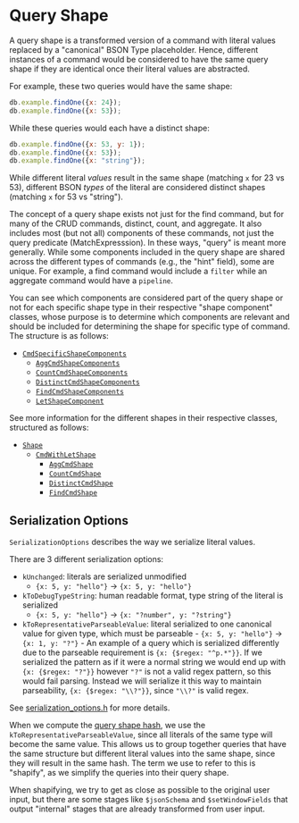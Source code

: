 # Query Shape

A query shape is a transformed version of a command with literal values replaced by a "canonical"
BSON Type placeholder. Hence, different instances of a command would be considered to have the same
query shape if they are identical once their literal values are abstracted.

For example, these two queries would have the same shape:

```js
db.example.findOne({x: 24});
db.example.findOne({x: 53});
```

While these queries would each have a distinct shape:

```js
db.example.findOne({x: 53, y: 1});
db.example.findOne({x: 53});
db.example.findOne({x: "string"});
```

While different literal _values_ result in the same shape (matching `x` for 23 vs 53), different
BSON _types_ of the literal are considered distinct shapes (matching `x` for 53 vs "string").

The concept of a query shape exists not just for the find command, but for many of the CRUD commands, distinct,
count, and aggregate. It also includes most (but not all) components of these commands, not just the query
predicate (MatchExpresssion). In these ways, "query" is meant more generally. While some components
included in the query shape are shared across the different types of commands (e.g., the "hint"
field), some are unique. For example, a find command would include a `filter` while an aggregate
command would have a `pipeline`.

You can see which components are considered part of the query shape or not for each specific shape
type in their respective "shape component" classes, whose purpose is to determine which components
are relevant and should be included for determining the shape for specific type of command. The
structure is as follows:

- [`CmdSpecificShapeComponents`](query_shape.h)
  - [`AggCmdShapeComponents`](agg_cmd_shape.h)
  - [`CountCmdShapeComponents`](count_cmd_shape.h)
  - [`DistinctCmdShapeComponents`](distinct_cmd_shape.h)
  - [`FindCmdShapeComponents`](find_cmd_shape.h)
  - [`LetShapeComponent`](cmd_with_let_shape.h)

See more information for the different shapes in their respective classes, structured as follows:

- [`Shape`](query_shape.h)
  - [`CmdWithLetShape`](cmd_with_let_shape.h)
    - [`AggCmdShape`](agg_cmd_shape.h)
    - [`CountCmdShape`](count_cmd_shape.h)
    - [`DistinctCmdShape`](distinct_cmd_shape.h)
    - [`FindCmdShape`](find_cmd_shape.h)

## Serialization Options

`SerializationOptions` describes the way we serialize literal values.

There are 3 different serialization options:

- `kUnchanged`: literals are serialized unmodified
  - `{x: 5, y: "hello"}` -> `{x: 5, y: "hello"}`
- `kToDebugTypeString`: human readable format, type string of the literal is serialized
  - `{x: 5, y: "hello"}` -> `{x: "?number", y: "?string"}`
- `kToRepresentativeParseableValue`: literal serialized to one canonical value for given type, which
  must be parseable - `{x: 5, y: "hello"}` -> `{x: 1, y: "?"}` - An example of a query which is serialized differently due to the parseable requirement is `{x:
{$regex: "^p.*"}}`. If we serialized the pattern as if it were a normal string we would end up
  with `{x: {$regex: "?"}}` however `"?"` is not a valid regex pattern, so this would fail
  parsing. Instead we will serialize it this way to maintain parseability, `{x: {$regex:
"\\?"}}`, since `"\\?"` is valid regex.

See [serialization_options.h](serialization_options.h) for more details.

When we compute the [query shape hash](query_shape.cpp#L99-107), we use the
`kToRepresentativeParseableValue`, since all literals of the same type will become the same value.
This allows us to group together queries that have the same structure but different literal values
into the same shape, since they will result in the same hash. The term we use to refer to this is
"shapify", as we simplify the queries into their query shape.

When shapifying, we try to get as close as possible to the original user input, but there are some
stages like `$jsonSchema` and `$setWindowFields` that output "internal" stages that are already
transformed from user input.
